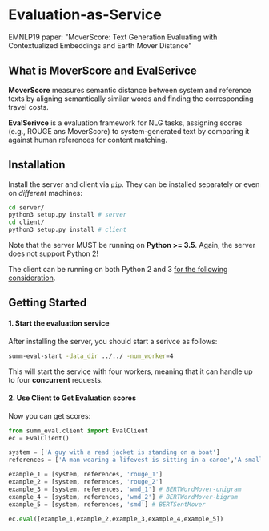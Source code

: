 <h1 align="left">Evaluation-as-Service</h1>

<p align="left"> EMNLP19 paper: "MoverScore: Text Generation Evaluating with Contextualized Embeddings and Earth Mover Distance" </p>

<h2 align="left">What is MoverScore and EvalSerivce</h2>

**MoverScore** measures semantic distance between system and reference texts by aligning semantically similar words and finding the corresponding travel costs.

**EvalSerivce** is a evaluation framework for NLG tasks, assigning scores (e.g., ROUGE ans MoverScore) to system-generated text by comparing it against human references for content matching.

<h2 align="left">Installation</h2>

Install the server and client via `pip`. They can be installed separately or even on *different* machines:
```bash
cd server/
python3 setup.py install # server
cd client/
python3 setup.py install # client
```

Note that the server MUST be running on **Python >= 3.5**. Again, the server does not support Python 2!

The client can be running on both Python 2 and 3 [for the following consideration](#q-can-i-run-it-in-python-2).

<h2 align="left">Getting Started</h2>

#### 1. Start the evaluation service
After installing the server, you should start a serivce as follows:
```bash
summ-eval-start -data_dir ../../ -num_worker=4
```
This will start the service with four workers, meaning that it can handle up to four **concurrent** requests.

#### 2. Use Client to Get Evaluation scores
Now you can get scores:
```python
from summ_eval.client import EvalClient
ec = EvalClient()

system = ['A guy with a read jacket is standing on a boat']
references = ['A man wearing a lifevest is sitting in a canoe','A small white ferry rides through water']

example_1 = [system, references, 'rouge_1']
example_2 = [system, references, 'rouge_2']
example_3 = [system, references, 'wmd_1'] # BERTWordMover-unigram
example_4 = [system, references, 'wmd_2'] # BERTWordMover-bigram
example_5 = [system, references, 'smd'] # BERTSentMover

ec.eval([example_1,example_2,example_3,example_4,example_5])
```
